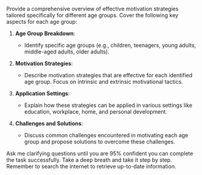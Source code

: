 Provide a comprehensive overview of effective motivation strategies tailored specifically for different age groups. Cover the following key aspects for each age group:

1. **Age Group Breakdown**:
   - Identify specific age groups (e.g., children, teenagers, young adults, middle-aged adults, older adults).

2. **Motivation Strategies**:
   - Describe motivation strategies that are effective for each identified age group. Focus on intrinsic and extrinsic motivational tactics.

3. **Application Settings**:
   - Explain how these strategies can be applied in various settings like education, workplace, home, and personal development.

4. **Challenges and Solutions**:
   - Discuss common challenges encountered in motivating each age group and propose solutions to overcome these challenges.

Ask me clarifying questions until you are 95% confident you can complete the task successfully. Take a deep breath and take it step by step. Remember to search the internet to retrieve up-to-date information.